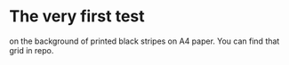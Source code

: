 The very first test
===

on the background of printed black stripes on A4 paper. You can find that grid in repo.
